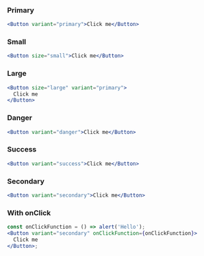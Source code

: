 ### Primary

```jsx
<Button variant="primary">Click me</Button>
```

### Small

```jsx
<Button size="small">Click me</Button>
```

### Large

```jsx
<Button size="large" variant="primary">
  Click me
</Button>
```

### Danger

```jsx
<Button variant="danger">Click me</Button>
```

### Success

```jsx
<Button variant="success">Click me</Button>
```

### Secondary

```jsx
<Button variant="secondary">Click me</Button>
```

### With onClick

```jsx
const onClickFunction = () => alert('Hello');
<Button variant="secondary" onClickFunction={onClickFunction}>
  Click me
</Button>;
```
